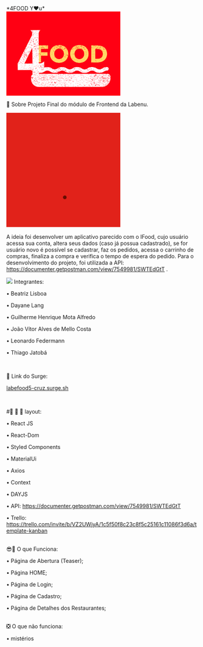  <div align=”center”>*4FOOD Y♥u*</div>

<img src='https://github.com/future4code/cruz-labe-food5/blob/master/src/assets/logofourfood.png?raw=true' width='300px' align= 'center' />

  

📝️ Sobre 
Projeto Final do módulo de Frontend da Labenu. 

<img src='https://github.com/future4code/cruz-labe-food5/blob/master/src/assets/4foodvideo.gif?raw=true' width='300px' />

A ideia foi desenvolver um aplicativo parecido com o IFood, cujo usuário acessa sua conta, altera seus dados (caso já possua cadastrado), se for usuário novo é possível se cadastrar, faz os pedidos, acessa o carrinho de compras, finaliza a compra e verifica o tempo de espera do pedido. 
Para o desenvolvimento do projeto, foi utilizada a API: https://documenter.getpostman.com/view/7549981/SWTEdGtT .



<img src= 'https://user-images.githubusercontent.com/77943169/116927678-5afffc00-ac32-11eb-87d1-aab6e7a5d162.png' width='55px'/> Integrantes:

• Beatriz Lisboa

• Dayane Lang

• Guilherme Henrique Mota Alfredo

• João Vítor Alves de Mello Costa

• Leonardo Federmann

• Thiago Jatobá

</br>

🔗 Link do Surge:</br>

<a href="labefood5-cruz.surge.sh">labefood5-cruz.surge.sh</a>

</br>

#🎨 🧑 🎨 layout:

• React JS

• React-Dom

• Styled Components 

• MaterialUi 

• Axios

• Context

• DAYJS

• API: https://documenter.getpostman.com/view/7549981/SWTEdGtT

• Trello: https://trello.com/invite/b/VZ2UWjyA/1c5f50f8c23c8f5c25161c11086f3d6a/template-kanban
</br>
</br>

😎🌟 O que Funciona:

• Página de Abertura (Teaser);

• Página HOME;

• Página de Login;

• Página de Cadastro;

• Página de Detalhes dos Restaurantes;


</br>
❎ O que não funciona:

• mistérios

